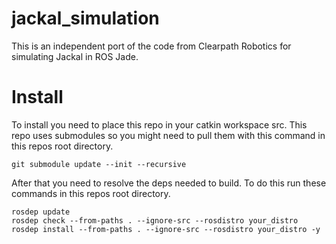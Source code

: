 # jackal_simulation
This is an independent port of the code from Clearpath Robotics for simulating Jackal in ROS Jade.

# Install
To install you need to place this repo in your catkin workspace src. This repo uses submodules so you might need to pull them with this command in this repos root directory.  

``` git submodule update --init --recursive ```  

After that you need to resolve the deps needed to build. To do this run these commands in this repos root directory.

```
rosdep update
rosdep check --from-paths . --ignore-src --rosdistro your_distro
rosdep install --from-paths . --ignore-src --rosdistro your_distro -y
``` 
